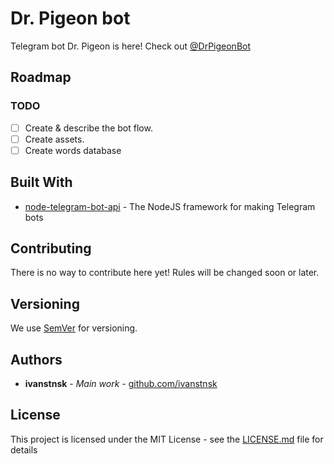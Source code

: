 # Dr. Pigeon bot

Telegram bot Dr. Pigeon is here!
Check out [@DrPigeonBot](https://t.me/DrPigeonBot)

## Roadmap
### TODO
- [ ] Create & describe the bot flow.
- [ ] Create assets.
- [ ] Create words database

## Built With

* [node-telegram-bot-api](https://github.com/yagop/node-telegram-bot-api) - The NodeJS framework for making Telegram bots

## Contributing

There is no way to contribute here yet!
Rules will be changed soon or later.

## Versioning

We use [SemVer](http://semver.org/) for versioning.

## Authors

* **ivanstnsk** - *Main work* - [github.com/ivanstnsk](https://github.com/ivanstnsk)

## License

This project is licensed under the MIT License - see the [LICENSE.md](LICENSE.md) file for details
